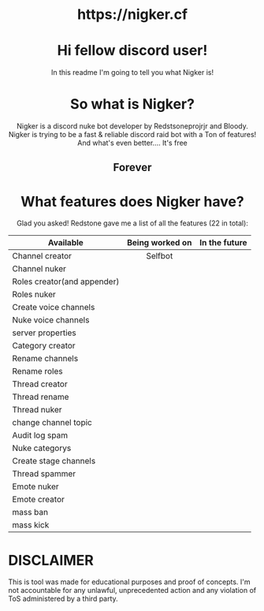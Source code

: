 <h1 align="center">https://nigker.cf</h1>

<h1 align="center">Hi fellow discord user!</h1>

<p align="center">In this readme I'm going to tell you what Nigker is!</p>

<h1 align="center">So what is Nigker?</h1>

<p align="center">Nigker is a discord nuke bot developer by Redstsoneprojrjr and Bloody. Nigker is trying to be a fast & reliable discord raid bot with a Ton of features! And what's even better.... It's free</p>

<h2 align="center">Forever</h2>

<h1 align="center">What features does Nigker have?</h1>

<p align="center">Glad you asked! Redstone gave me a list of all the features (22 in total): </p>

| Available | Being worked on | In the future |
| ----------|:---------------:|--------------:|
|Channel creator|     Selfbot     |            |
|Channel nuker|                   |           |
| Roles creator(and appender)|     |           |
| Roles nuker  |                    |        |   |
|Create voice channels|||
| Nuke voice channels |||
|server properties|||
|Category creator|||
|Rename channels|||
|Rename roles|||
|Thread creator|||
|Thread rename|||
|Thread nuker|||
|change channel topic|||
|Audit log spam|||
|Nuke categorys|||
|Create stage channels|||
|Thread spammer|||
|Emote nuker|||
|Emote creator|||
|mass ban|||
|mass kick|||

# DISCLAIMER
This is tool was made for educational purposes and proof of concepts. I'm not accountable for any unlawful, unprecedented action and any violation of ToS administered by a third party.

